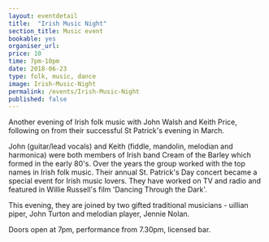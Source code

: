 ```yaml
---
layout: eventdetail
title:  "Irish Music Night"
section_title: Music event
bookable: yes
organiser_url:
price: 10
time: 7pm-10pm
date: 2018-06-23
type: folk, music, dance
image: Irish-Music-Night
permalink: /events/Irish-Music-Night
published: false
---
```


Another evening of Irish folk music with John Walsh and Keith Price, following on from their successful St Patrick's evening in March.

John (guitar/lead vocals) and Keith (fiddle, mandolin, melodian and harmonica) were both members of Irish band Cream of the Barley which formed in the early 80's. Over the years the group worked with the top names in Irish folk music. Their annual St. Patrick's Day concert became a special event for Irish music lovers. They have worked on TV and radio and featured in Willie Russell's film 'Dancing Through the Dark'.

This evening, they are joined by two gifted traditional musicians - uillian piper, John Turton and melodian player, Jennie Nolan.

Doors open at 7pm, performance from 7.30pm, licensed bar.
